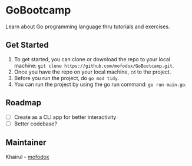# GoBootcamp
Learn about Go programming language thru tutorials and exercises.

## Get Started
1. To get started, you can clone or download the repo to your local machine: `git clone https://github.com/mofodox/GoBootcamp.git`.
2. Once you have the repo on your local machine, `cd` to the project.
3. Before you run the project, do `go mod tidy`.
4. You can run the project by using the go run command: `go run main.go`.

## Roadmap
- [ ] Create as a CLI app for better interactivity
- [ ] Better codebase?

## Maintainer
Khairul - [mofodox](https://mofodox.com)
